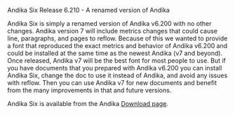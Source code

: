 Andika Six Release 6.210 - A renamed version of Andika

Andika Six is simply a renamed version of Andika v6.200 with no other changes. Andika version 7 will include metrics changes that could cause line, paragraphs, and pages to reflow. Because of this we wanted to provide a font that reproduced the exact metrics and behavior of Andika v6.200 and could be installed at the same time as the newest Andika (v7 and beyond). Once released, Andika v7 will be the best font for most people to use. But if you have documents that you prepared with Andika v6.200 you can install Andika Six, change the doc to use it instead of Andika, and avoid any issues with reflow. Then you can use Andika v7 for new documents and benefit from the many improvements in that and future versions.

Andika Six is available from the Andika [Download page](http://software.sil.org/andika/download).
